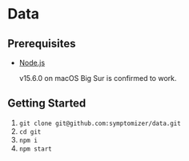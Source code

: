 # Data

## Prerequisites

- [Node.js](https://nodejs.org/en/)

  v15.6.0 on macOS Big Sur is confirmed to work.

## Getting Started

1. `git clone git@github.com:symptomizer/data.git`
1. `cd git`
1. `npm i`
1. `npm start`
